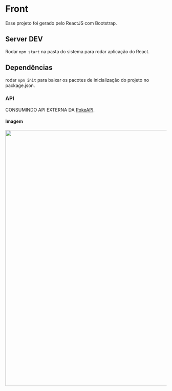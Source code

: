 # Front

Esse projeto foi gerado pelo ReactJS com Bootstrap.

## Server DEV

Rodar `npm start` na pasta do sistema para rodar aplicação do React.

## Dependências

rodar `npm init` para baixar os pacotes de inicialização do projeto no package.json.

### API 
CONSUMINDO API EXTERNA DA [PokeAPI](https://pokeapi.co/).

#### Imagem
<div align="center"> 
  <img src="https://user-images.githubusercontent.com/18035852/142957053-a04ec33d-6f34-47f7-8fc6-6b7cf3e5faff.PNG" width="800px"/>
</div>
